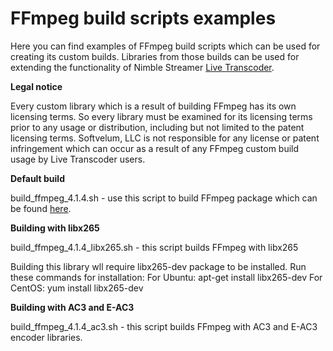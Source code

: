 # FFmpeg build scripts examples

Here you can find examples of FFmpeg build scripts which can be used for creating its custom builds. Libraries from those builds can be used for extending the functionality of Nimble Streamer [Live Transcoder](https://softvelum.com/transcoder/).

**Legal notice**

Every custom library which is a result of building FFmpeg has its own licensing terms. So every library must be examined for its licensing terms prior to any usage or distribution, including but not limited to the patent licensing terms. Softvelum, LLC is not responsible for any license or patent infringement which can occur as a result of any FFmpeg custom build usage by Live Transcoder users.

**Default build**

build_ffmpeg_4.1.4.sh - use this script to build FFmpeg package which can be found [here](http://nimblestreamer.com/sources/ffmpeg/).


**Building with libx265**

build_ffmpeg_4.1.4_libx265.sh - this script builds FFmpeg with libx265

Building this library wll require libx265-dev package to be installed. Run these commands for installation:
For Ubuntu:
apt-get install libx265-dev
For CentOS:
yum install libx265-dev


**Building with AC3 and E-AC3**

build_ffmpeg_4.1.4_ac3.sh - this script builds FFmpeg with AC3 and E-AC3 encoder libraries.
